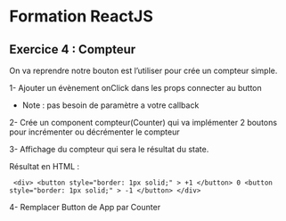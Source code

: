 # Formation ReactJS

## Exercice 4 : Compteur

On va reprendre notre bouton est l’utiliser pour crée un compteur simple.

1- Ajouter un évènement onClick dans les props connecter au button

- Note : pas besoin de paramètre a votre callback

2- Crée un component compteur(Counter) qui va implémenter 2 boutons pour incrémenter ou décrémenter le compteur

3- Affichage du compteur qui sera le résultat du state.

Résultat en HTML :

` <div> <button style="border: 1px solid;" > +1 </button> 0 <button style="border: 1px solid;" > -1 </button> </div>`

4- Remplacer Button de App par Counter
